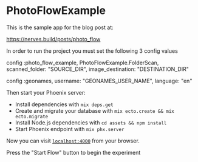 # PhotoFlowExample

This is the sample app for the blog post at:

https://nerves.build/posts/photo_flow

In order to run the project you must set the following 3 config values

config :photo_flow_example, PhotoFlowExample.FolderScan,
  scanned_folder: "SOURCE_DIR",
  image_destination: "DESTINATION_DIR"

config :geonames,
  username: "GEONAMES_USER_NAME",
  language: "en"


Then start your Phoenix server:

  * Install dependencies with `mix deps.get`
  * Create and migrate your database with `mix ecto.create && mix ecto.migrate`
  * Install Node.js dependencies with `cd assets && npm install`
  * Start Phoenix endpoint with `mix phx.server`

Now you can visit [`localhost:4000`](http://localhost:4000) from your browser.

Press the "Start Flow" button to begin the experiment
